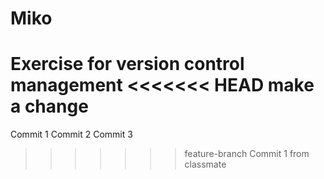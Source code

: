 # Miko
Exercise for version control management
<<<<<<< HEAD
make a change
=======
Commit 1
Commit 2
Commit 3
>>>>>>> feature-branch
Commit 1 from classmate
